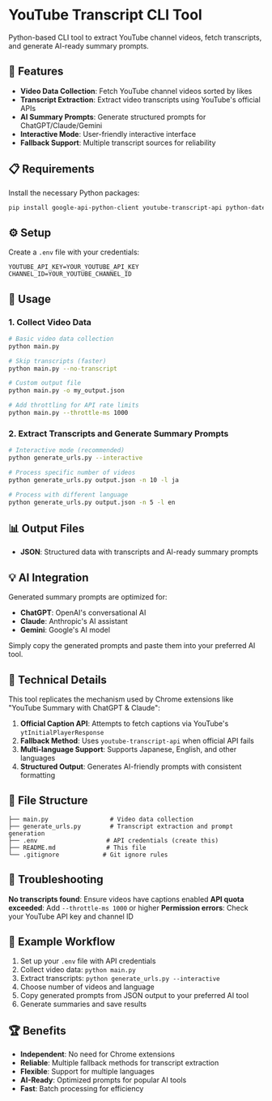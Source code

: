 # YouTube Transcript CLI Tool

Python-based CLI tool to extract YouTube channel videos, fetch transcripts, and generate AI-ready summary prompts.

## 🎯 Features

- **Video Data Collection**: Fetch YouTube channel videos sorted by likes
- **Transcript Extraction**: Extract video transcripts using YouTube's official APIs
- **AI Summary Prompts**: Generate structured prompts for ChatGPT/Claude/Gemini
- **Interactive Mode**: User-friendly interactive interface
- **Fallback Support**: Multiple transcript sources for reliability

## 📋 Requirements

Install the necessary Python packages:

```bash
pip install google-api-python-client youtube-transcript-api python-dateutil tqdm python-dotenv
```

## ⚙️ Setup

Create a `.env` file with your credentials:
```
YOUTUBE_API_KEY=YOUR_YOUTUBE_API_KEY
CHANNEL_ID=YOUR_YOUTUBE_CHANNEL_ID
```

## 🚀 Usage

### 1. Collect Video Data

```bash
# Basic video data collection
python main.py

# Skip transcripts (faster)
python main.py --no-transcript

# Custom output file
python main.py -o my_output.json

# Add throttling for API rate limits
python main.py --throttle-ms 1000
```

### 2. Extract Transcripts and Generate Summary Prompts

```bash
# Interactive mode (recommended)
python generate_urls.py --interactive

# Process specific number of videos
python generate_urls.py output.json -n 10 -l ja

# Process with different language
python generate_urls.py output.json -n 5 -l en
```

## 📊 Output Files

- **JSON**: Structured data with transcripts and AI-ready summary prompts

## 💡 AI Integration

Generated summary prompts are optimized for:
- **ChatGPT**: OpenAI's conversational AI
- **Claude**: Anthropic's AI assistant
- **Gemini**: Google's AI model

Simply copy the generated prompts and paste them into your preferred AI tool.

## 🔧 Technical Details

This tool replicates the mechanism used by Chrome extensions like "YouTube Summary with ChatGPT & Claude":

1. **Official Caption API**: Attempts to fetch captions via YouTube's `ytInitialPlayerResponse`
2. **Fallback Method**: Uses `youtube-transcript-api` when official API fails
3. **Multi-language Support**: Supports Japanese, English, and other languages
4. **Structured Output**: Generates AI-friendly prompts with consistent formatting

## 📁 File Structure

```
├── main.py                 # Video data collection
├── generate_urls.py        # Transcript extraction and prompt generation
├── .env                   # API credentials (create this)
├── README.md              # This file
└── .gitignore            # Git ignore rules
```

## 🚨 Troubleshooting

**No transcripts found**: Ensure videos have captions enabled
**API quota exceeded**: Add `--throttle-ms 1000` or higher
**Permission errors**: Check your YouTube API key and channel ID

## 📝 Example Workflow

1. Set up your `.env` file with API credentials
2. Collect video data: `python main.py`
3. Extract transcripts: `python generate_urls.py --interactive`
4. Choose number of videos and language
5. Copy generated prompts from JSON output to your preferred AI tool
6. Generate summaries and save results

## 🏆 Benefits

- **Independent**: No need for Chrome extensions
- **Reliable**: Multiple fallback methods for transcript extraction
- **Flexible**: Support for multiple languages
- **AI-Ready**: Optimized prompts for popular AI tools
- **Fast**: Batch processing for efficiency
